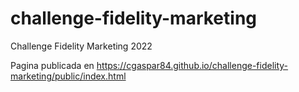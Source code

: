 # challenge-fidelity-marketing
Challenge Fidelity Marketing 2022

Pagina publicada en https://cgaspar84.github.io/challenge-fidelity-marketing/public/index.html
